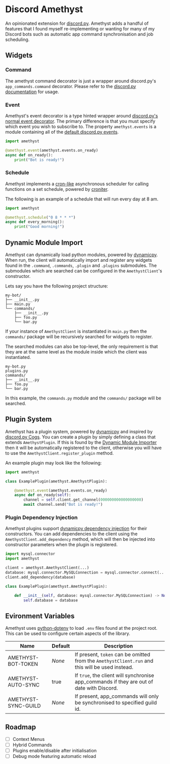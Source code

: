 # Discord Amethyst

An opinionated extension for [discord.py](https://github.com/Rapptz/discord.py). Amethyst adds a handful of features that I found myself re-implementing or wanting for many of my Discord bots such as automatic app command synchronisation and job scheduling.

## Widgets

### Command

The amethyst command decorator is just a wrapper around discord.py's `app_commands.command` decorator. Please refer to the [discord.py documentation](https://discordpy.readthedocs.io/en/stable/interactions/api.html?highlight=app_commands%20command#discord.app_commands.command) for usage.

### Event

Amethyst's event decorator is a type hinted wrapper around [discord.py's normal event decorator](https://discordpy.readthedocs.io/en/stable/api.html?highlight=client%20event#discord.Client.event). The primary difference is that you must specify which event you wish to subscribe to. The property `amethyst.events` is a module containing all of the [default discord.py events](https://discordpy.readthedocs.io/en/stable/api.html?highlight=client%20event#event-reference).

```py
import amethyst

@amethyst.event(amethyst.events.on_ready)
async def on_ready():
    print("Bot is ready!")
```

### Schedule

Amethyst implements a [cron-like](https://en.wikipedia.org/wiki/Cron) asynchronous scheduler for calling functions on a set schedule, powered by [croniter](https://github.com/kiorky/croniter).

The following is an example of a schedule that will run every day at 8 am.

```py
import amethyst

@amethyst.schedule("0 8 * * *")
async def every_morning():
    print("Good morning!")
```

## Dynamic Module Import

Amethyst can dynamically load python modules, powered by [dynamicpy](https://github.com/NimajnebEC/dynamicpy#dynamicloader). When run, the client will automatically import and register any widgets found in the `.command`, `.commands`, `.plugin` and `.plugins` submodules. The submodules which are searched can be configured in the `AmethystClient`'s constructor.

Lets say you have the following project structure:

```
my-bot/
├── __init__.py
├── main.py
└── commands/
    ├── __init__.py
    ├── foo.py
    └── bar.py
```

If your instance of `AmethystClient` is instantiated in `main.py` then the `commands/` package will be recursively searched for widgets to register.

The searched modules can also be top-level, the only requirement is that they are at the same level as the module inside which the client was instantiated.

```
my-bot.py
plugins.py
commands/
├── __init__.py
├── foo.py
└── bar.py
```

In this example, the `commands.py` module and the `commands/` package will be searched.

## Plugin System

Amethyst has a plugin system, powered by [dynamicpy](https://github.com/NimajnebEC/dynamicpy) and inspired by [discord.py Cogs](https://discordpy.readthedocs.io/en/stable/ext/commands/cogs.html). You can create a plugin by simply defining a class that extends `AmethystPlugin`. If this is found by the [Dynamic Module Importer](#dynamic-module-import) then it will be automatically registered to the client, otherwise you will have to use the `AmethystClient.register_plugin` method.

An example plugin may look like the following:

```py
import amethyst

class ExamplePlugin(amethyst.AmethystPlugin):

    @amethyst.event(amethyst.events.on_ready)
    async def on_ready(self):
        channel = self.client.get_channel(000000000000000000)
        await channel.send("Bot is ready!")
```

### Plugin Dependency Injection

Amethyst plugins support [dynamicpy dependency injection](https://github.com/NimajnebEC/dynamicpy#dependencylibrary) for their constructors. You can add dependencies to the client using the `AmethystClient.add_dependency` method, which will then be injected into constructor parameters when the plugin is registered.

```py
import mysql.connector
import amethyst

client = amethyst.AmethystClient(...)
database: mysql.connector.MySQLConnection = mysql.connector.connect(...)
client.add_dependency(database)

class ExamplePlugin(amethyst.AmethystPlugin):

    def __init__(self, database: mysql.connector.MySQLConnection) -> None:
        self.database = database

```

## Evironment Variables

Amethyst uses [python-dotenv](https://pypi.org/project/python-dotenv/) to load `.env` files found at the project root. This can be used to configure certain aspects of the library.

| Name                | Default | Description                                                                                     |
| ------------------- | ------- | ----------------------------------------------------------------------------------------------- |
| AMETHYST-BOT-TOKEN  | _None_  | If present, `token` can be omitted from the `AmethystClient.run` and this will be used instead. |
| AMETHYST-AUTO-SYNC  | true    | If `true`, the client will synchronise app_commands if they are out of date with Discord.       |
| AMETHYST-SYNC-GUILD | _None_  | If present, app_commands will only be synchronised to specified guild id.                       |

## Roadmap

- [ ] Context Menus
- [ ] Hybrid Commands
- [ ] Plugins enable/disable after initialisation
- [ ] Debug mode featuring automatic reload
